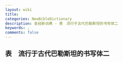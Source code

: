 ```yaml
---
layout: wiki
title: 
categories: NewBibleDictionary
description: 圣经新词典 - 表　流行于古代巴勒斯坦的书写体二
keywords: , 
comments: false
---
```


## 表　流行于古代巴勒斯坦的书写体二












